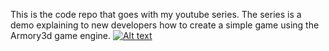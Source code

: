 This is the code repo that goes with my youtube series. The series is a demo explaining to new developers how to create a simple game using the Armory3d game engine.
[![Alt text](https://img.youtube.com/vi/b39aC6vN2Lo/0.jpg)](https://www.youtube.com/playlist?list=PLEji91IwVP3sNAMr2h8bLH9TokLcNxpzj)
